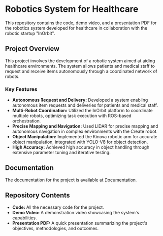 # Robotics System for Healthcare

This repository contains the code, demo video, and a presentation PDF for the robotics system developed for healthcare in collaboration with the robotic startup "InOrbit".

## Project Overview

This project involves the development of a robotic system aimed at aiding healthcare environments. The system allows patients and medical staff to request and receive items autonomously through a coordinated network of robots.

### Key Features

- **Autonomous Request and Delivery:** Developed a system enabling autonomous item requests and deliveries for patients and medical staff.
- **Multi-Robot Coordination:** Utilized the InOrbit platform to coordinate multiple robots, optimizing task execution with ROS-based orchestration.
- **Precise Mapping and Navigation:** Used LIDAR for precise mapping and autonomous navigation in complex environments with the Create robot.
- **Object Manipulation:** Implemented the Kinova robotic arm for accurate object manipulation, integrated with YOLO-V8 for object detection.
- **High Accuracy:** Achieved high accuracy in object handling through extensive parameter tuning and iterative testing.

## Documentation

The documentation for the project is available at [Documentation](./Multi_Robot_Orchestration_for_Item_Delivery_in_Health_Care_Facilities.pdf).

## Repository Contents

- **Code:** All the necessary code for the project.
- **Demo Video:** A demonstration video showcasing the system's capabilities.
- **Presentation PDF:** A quick presentation summarizing the project's objectives, methodologies, and outcomes.


